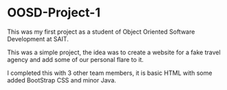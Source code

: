 # OOSD-Project-1
This was my first project as a student of Object Oriented Software Development at SAIT.

This was a simple project, the idea was to create a website for a fake travel agency and add some of our personal flare to it.

I completed this with 3 other team members, it is basic HTML with some added BootStrap CSS and minor Java.
